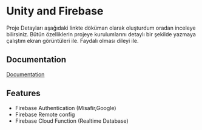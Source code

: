 
# Unity and Firebase

Proje Detayları aşağıdaki linkte döküman olarak oluşturdum oradan inceleye bilirsiniz.
Bütün özelliklerin projeye kurulumlarını detaylı bir şekilde yazmaya çalıştım ekran görüntüleri ile.
Faydalı olması dileyi ile.


## Documentation

[Documentation](https://nickel-zircon-67b.notion.site/Unity-le-Firebase-Kullan-m-cb2e90960b94476281076920c991f336?pvs=4)


## Features

- Firebase Authentication (Misafir,Google)
- Firebase Remote config
- Firebase Cloud Function (Realtime Database)


